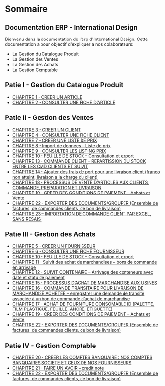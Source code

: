 # Sommaire

## Documentation ERP - International Design

Bienvenu dans la documentation de l'erp d'International Design.
Cette documentation a pour objectif d'expliquer a nos colaborateurs:

* La Gestion du Catalogue Produit
* La Gestion des Ventes
* La Gestion des Achats
* La Gestion Comptable

## Patie I - Gestion du Catalogue Produit

* [CHAPITRE 1 - CREER UN ARTICLE](pages/chapter_01.md)
* [CHAPITRE 2 - CONSULTER UNE FICHE D’ARTICLE](pages/chapter_02.md)

## Patie II - Gestion des Ventes

* [CHAPITRE 3 - CREER UN CLIENT](pages/chapter_03.md)
* [CHAPITRE 4 - CONSULTER UNE FICHE CLIENT](pages/chapter_04.md)
* [CHAPITRE 7 - CREER UNE LISTE DE PRIX ](pages/chapter_07.md)
* [CHAPITRE 8 - Import de données – Liste de prix](pages/chapter_08.md)
* [CHAPITRE 9 - CONSULTER LES LISTING PRIX](pages/chapter_09.md)
* [CHAPITRE 10 - FEUILLE DE STOCK – Consultation et export](pages/chapter_10.md)
* [CHAPITRE 13 - COMMANDE CLIENT – REPARTISSION DU STOCK ENTRE LES CMD CLIENTS ET SUIVIT](pages/chapter_13.md)
* [CHAPITRE 14 - Ajouter des frais de port pour une livraison client (franco non atteint, livraison a la charge du client)](pages/chapter_14.md)
* [CHAPITRE 18 - PROCESSUS DE VENTE D’ARTICLES AUX CLIENTS, COMMANDE, PREPARATION ET LIVRAISON](pages/chapter_18.md)
* [CHAPITRE 19 - CREER DES CONDITIONS DE PAIEMENT – Achats et Vente](pages/chapter_19.md) 
* [CHAPITRE 22 - EXPORTER DES DOCUMENTS/GROUPER (Ensemble de factures, de commandes clients, de bon de livraison)](pages/chapter_22.md)
* [CHAPITRE 23 – IMPORTATION DE COMMANDE CLIENT PAR EXCEL, SANS RESAISI](pages/chapter_23.md)

## Patie III - Gestion des Achats

* [CHAPITRE 5 - CREER UN FOURNISSEUR](pages/chapter_05.md)
* [CHAPITRE 6 - CONSULTER UNE FICHE FOURNISSEUR](pages/chapter_06.md)
* [CHAPITRE 10 - FEUILLE DE STOCK – Consultation et export](pages/chapter_10.md)
* [CHAPITRE 11 - Suivit des achat de marchandises – bons de commande en arrivage](pages/chapter_11.md)
* [CHAPITRE 12 - SUIVIT CONTENAIRE – Arrivage des conteneurs avec date et statu de paiement](pages/chapter_12.md)
* [CHAPITRE 15 - PROCESSUS D’ACHAT DE MARCHANDISE AUX USINES](pages/chapter_15.md)
* [CHAPITRE 16 - COMMANDE TRANSITAIRE POUR LIVRAISON DE MARCHANDISE ACHETEE – enregistrer une demande de transite associée à un bon de commande d’achat de marchandise](pages/chapter_16.md) 
* [CHAPITRE 17 - ACHAT DE FOURNITURE CONSOMABLE ID (PALETTE, FILM PLASTIQUE, FEUILLE, ANCRE, ETIQUETTE)](pages/chapter_17.md)
* [CHAPITRE 19 - CREER DES CONDITIONS DE PAIEMENT – Achats et Vente](pages/chapter_19.md) 
* [CHAPITRE 22 - EXPORTER DES DOCUMENTS/GROUPER (Ensemble de factures, de commandes clients, de bon de livraison)](pages/chapter_22.md)

## Patie IV - Gestion Comptable

* [CHAPITRE 20 - CREER LES COMPTES BANQUAIRE : NOS COMPTES BANQUAIRES SOCIETE ET CEUX DE NOS FOURNISSEURS](pages/chapter_20.md)
* [CHAPITRE 21 - FAIRE UN AVOIR – credit note](pages/chapter_21.md) 
* [CHAPITRE 22 - EXPORTER DES DOCUMENTS/GROUPER (Ensemble de factures, de commandes clients, de bon de livraison)](pages/chapter_22.md)
